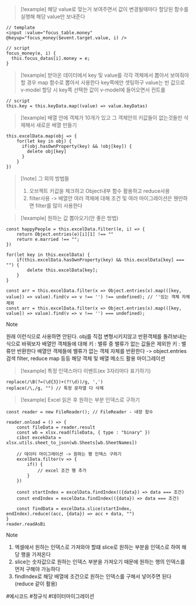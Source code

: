 
>[!example] 해당 value로 맞는거 보여주면서 값이 변경될때마다 할당된 함수를 실행해 해당 value만 보내준다
```
// template
<input :value="focus_table.money" @keyup="focus_money($event.target.value, i) />

// script
focus_money(e, i) {
  this.focus_datas[i].money = e;
}
```


>[!example] 받아온 데이터에서 key 및 value를 각각 객체에서 뽑아서 보여줘야 할 경우 map 함수로 뽑아서 사용한다
>key쪽에만 셋팅하구 value는 빈 값으로 v-model 할당 시 key쪽 선택한 값이 v-model에 들어오면서 컨트롤
```
// script
this.key = this.keyData.map((value) => value.keyDatas)
```

>[!example] 배열 안에 객체가 10개가 있고 그 객체안의 키값들이 없는것들만 삭제해서 새로운 배열 만들기
```
this.excelData.map(obj => {
	for(let key in obj) {
	  if(obj.hasOwnProperty(key) && !obj[key]) {
		delete obj[key]
	  }
	}
})
```
>[!note] 그 외의 방법들
>1. 오브젝트 키값을 체크하고 Object내부 함수 활용하고 reduce사용
>2. filter사용 -> 배열안 여러 객체에 대해 조건 및 여러 마이그레이션은 웬만하면 filter를 많이 사용한다

>[!example] 원하는 값 뽑아오기(안 좋은 방법)
```
const happyPeople = this.excelData.filter((e, i) => {
	return Object.entries(e)[i][1] !== ""
	return e.married !== "";
})

for(let key in this.excelData) {
	if(this.excelData.hasOwnProperty(key) && this.excelData[key] === "") {
		delete this.excelData[key];
	}
}

const arr = this.excelData.filter(x => Object.entries(x).map(([key, value]) => value).find(v => v !== '') !== undefined); // ''있는 객체 자체 제외
const arr = this.excelData.filter(x => Object.entries(x).map(([key, value]) => value).find(v => v !== '') === undefined);
```
>[!note]
>원래 이런식으로 사용하면 안된다. obj를 직접 변형시키지않고 반환객체를 돌려보내는식으로 바꿔보자
>배열안 객체들에 대해 키 : 밸류 중 밸류가 없는 값들은 제외한 키 : 밸류만 반환한다
>배열안 객체들에 밸류가 없는 객체 자체를 반환한다 -> object.entries 검색
>filter, reduce map 등등 해당 객체 및 배열 메소드 활용 마이그레이션

>[!example] 특정 인덱스마다 이벤트(ex 3자리마다 표기하기)
```
replace(/\B(?=(\d{3})+(?!\d))/g, ',')
replace(/\,/g, "") // 특정 문자열 다 삭제
```

>[!example] Excel 읽은 후 원하는 부분 인덱스로 구하기
```
const reader = new FileReader(); // FileReader - 내장 함수

reader.onload = () => {
	const fileData = reader.result
	const wb = xlsx.read(fileData, { type : "binary" })
	cibst excekData = xlsx.utils.sheet_to_json(wb.Sheets[wb.SheetNames])
	
	// 데이터 마이그레이션 -> 원하는 행 인덱스 구하기
	excelData.filter(v => {
		if() {
			// excel 조건 행 추가
		}
	})
	
	const startIndex = excelData.findIndex(({data}) => data === 조건)
	const endIndex = excelData.findIndex(({data}) => data === 조건)
	
	const findData = excelData.slice(startIndex, endIndex).reduce((acc, {data}) => acc + data, "")
}
reader.readAsBi
```
>[!note]
>1. 엑셀에서 원하는 인덱스로 가져와야 할떄  slice로 원하는 부분을 인덱스로 하여 해당 행을 가져온다
>2. slice는 숫자값으로 원하는 인덱스 부분을 가져오기 때문에 원하는 행의 인덱스를 먼저 구해야 가능하다
>3. findIndex로 해당 배열에 조건으로 원하는 인덱스를 구해서 넣어주면 된다 (reduce 같이 활용)


#예시코드 #정규식 #데이터마이그레이션